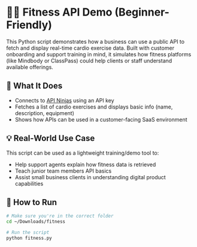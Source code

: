 # 🏋️‍♀️ Fitness API Demo (Beginner-Friendly)

This Python script demonstrates how a business can use a public API to fetch and display real-time cardio exercise data. Built with customer onboarding and support training in mind, it simulates how fitness platforms (like Mindbody or ClassPass) could help clients or staff understand available offerings.

## 🔧 What It Does

- Connects to [API Ninjas](https://api-ninjas.com/api/exercises) using an API key
- Fetches a list of cardio exercises and displays basic info (name, description, equipment)
- Shows how APIs can be used in a customer-facing SaaS environment

## 💡 Real-World Use Case

This script can be used as a lightweight training/demo tool to:
- Help support agents explain how fitness data is retrieved
- Teach junior team members API basics
- Assist small business clients in understanding digital product capabilities

## 🚀 How to Run

```bash
# Make sure you're in the correct folder
cd ~/Downloads/fitness

# Run the script
python fitness.py
